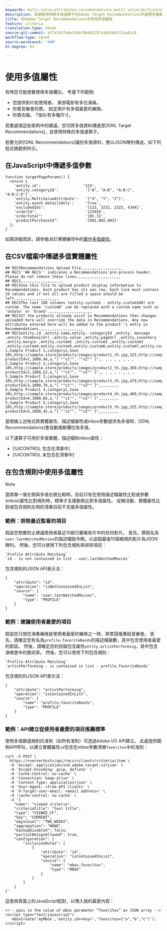 ```yaml
---
keywords: multi-value;attributes;recommendations;multi value;multivalue;multi-value
description: 有關使用特殊多值運算子在Adobe Target Recommendations中處理多值欄位的資訊。
title: 在Adobe Target Recommendations中使用多值屬性
feature: criteria
translation-type: tm+mt
source-git-commit: af7e7d1fa0e1d56f86d63187a10b3b8f31ca62c8
workflow-type: tm+mt
source-wordcount: '449'
ht-degree: 0%

---
```



# 使用多值屬性

有時您可能想要使用多值欄位。 考量下列範例:

* 您提供影片給使用者。 某部電影有多位演員。
* 你賣音樂會的票。 給定用戶有多個喜愛的樂隊。
* 你賣衣服。 T恤衫有多種尺寸。

若要處理這些案例中的建議，您可將多值資料傳遞至[!DNL Target Recommendations]，並使用特殊的多值運算子。

若要允許[!DNL Recommendations]識別多值資料，應以JSON陣列傳送，如下列程式碼範例所示。

## 在JavaScript中傳遞多值參數

```
function targetPageParams() { 
  return { 
    'entity.id':                   '123', 
    'entity.categoryId':            '["A", "A:B", "A:B:C", "A:B:C:D"]',        
    'entity.MultiValueAttribute':   '["X", "Y", "Z"]', 
    'entity.event.detailsOnly':     'true', 
    'excludedIds":                  '[123, 3232, 2323, 4344]', 
    'orderId":                      '123456', 
    'orderTotal":                   '195.32', 
    'productPurchaseId":            '[001,002,003]' 
  }; 
}
```

如需詳細資訊，請參閱&#x200B;*自訂實體屬性*&#x200B;中的[實作多值屬性](/help/c-recommendations/c-products/custom-entity-attributes.md#section_80FEFE49E8AF415D99B739AA3CBA2A14)。

## 在CSV檔案中傳遞多值實體屬性

```
## RECSRecommendations Upload File,,,,,,,,,,,,,,,,,,,
## RECS''## RECS'' indicates a Recommendations pre-process header. Please do not remove these lines.,,,,,,,,,,,,,,,,,,,
## RECS,,,,,,,,,,,,,,,,,,,
## RECSUse this file to upload product display information to Recommendations. Each product has its own row. Each line must contain 19 values and if not all are filled a space should be left.,,,,,,,,,,,,,,,,,,,
## RECSThe last 100 columns (entity.custom1 - entity.custom100) are custom. The name 'customN' can be replaced with a custom name such as 'onSale' or 'brand'.,,,,,,,,,,,,,,,,,,,
## RECSIf the products already exist in Recommendations then changes uploaded here will override the data in Recommendations. Any new attributes entered here will be added to the product''s entry in Recommendations.,,,,,,,,,,,,,,,,,,,
## RECSentity.id ,entity.name,entity. categoryId ,entity. message ,entity.thumbnailUrl ,entity.value ,entity.pageUrl ,entity.inventory ,entity.margin ,entity.custom1 ,entity.custom2 ,entity.custom3 ,entity.custom4,entity.custom5,entity.custom6,entity.custom7,entity.custom8,entity.custom9,entity.custom10,
1,Sample Product 1,category1,Save 10%,http://sample.store/products/images/product1_th.jpg,325,http://sample.store/products/product_detail.jsp?productId=1,1000,48,a,"[ ""v1"", ""v2"" ]",, , , , , , , ,
2,Sample Product 2,category1,Save 10%,http://sample.store/products/images/product2_th.jpg,369,http://sample.store/products/product_detail.jsp?productId=2,1000,52,a,"[ ""v1"", ""v2"" ]",, , , , , , , ,
3,Sample Product 3,category1,Save 10%,http://sample.store/products/images/product3_th.jpg,479,http://sample.store/products/product_detail.jsp?productId=3,1000,78,a,"[ ""v1"", ""v2"" ]",,,,,,,,,
4,Sample Product 4,category1,Save 10%,http://sample.store/products/images/product4_th.jpg,409,http://sample.store/products/product_detail.jsp?productId=4,1000,66,a,"[ ""v1"", ""v2"" ]",,,,,,,,,
5,Sample Product 5,category1,Save 10%,http://sample.store/products/images/product5_th.jpg,325,http://sample.store/products/product_detail.jsp?productId=5,1000,45,a,"[ ""v1"", ""v2"" ]",,,,,,,,, 
```

當根據上述格式將實體屬性、描述檔屬性或mbox參數提供為多值時，[!DNL Recommendations]會自動推斷欄位為多值。

以下運算子可用於多值實體、描述檔和mbox屬性：

* [!UICONTROL 包含在清單中]
* [!UICONTROL 未包含在清單中]

## 在包含規則中使用多值屬性

>[!NOTE]
>
>當將單一值左側與多值右側比較時，目前只有在使用描述檔屬性比對或參數(mbox)屬性比對規則時，標準才支援動態比對多值屬性。 促銷活動、實體屬性比對或包含規則左側的清單目前不支援多值屬性。

### 範例：排除最近監看的項目

假設您想要防止建議使用者最近10部已觀看影片中的任何影片。 首先，撰寫名為`user.lastWatchedMovies`的描述檔指令碼，以追蹤最後10個檢視的影片為JSON陣列。 然後，您可以使用下列包含規則來排除項目：

```
`Profile Attribute Matching`
`id - is not contained in list - user.lastWatchedMovies`
```

包含規則的JSON API表示法：

```
{
    "attribute": "id",
    "operation": "isNotContainedInList",
    "source": {
        "name": "user.lastWatchedMovies",
        "type": "PROFILE"
    }
} 
```

### 範例：建議使用者最愛的項目

假設您只想在演奏樂隊是使用者最愛的樂隊之一時，將票證推薦給音樂會。 首先，請確定您有名為`profile.favoriteBands`的描述檔變數，其中包含使用者最愛的節區。 然後，請確定您的目錄包含屬性`entity.artistPerforming`，其中包含演唱會中的藝術家。 然後，您可以使用下列包含規則：

```
`Profile Attribute Matching`
`artistPerforming - is contained in list - profile.favoriteBands`
```

包含規則的JSON API表示法：

```
{
    "attribute": "artistPerforming",
    "operation": "isContainedInList",
    "source": {
        "name": "profile.favoriteBands",
        "type": "PROFILE"
    }
}
```

### 範例：API建立從使用者最愛的項目推薦標準

使用多值篩選規則的准則（如所有准則）可透過Adobe I/O API建立。 此處提供範例API呼叫，以建立實體屬性`id`包含在mbox參數清單`favorites`中的准則：

```
curl -X POST \
  https://<serverhost>/api/recs/<client>/criteria/item \
  -H 'Accept: application/vnd.adobe.target.v1+json' \
  -H 'Accept-Encoding: gzip, deflate' \
  -H 'Cache-Control: no-cache' \
  -H 'Connection: keep-alive' \
  -H 'Content-Type: application/json' \
  -H 'User-Agent: <from API client>' \
  -H 'X-Target-user-email: <email address>' \
  -H 'cache-control: no-cache' \
  -d '{
    "name": "viewed criteria",
    "criteriaTitle": "test title",
    "type": "VIEWED_CF",
    "key": "CURRENT",
    "daysCount": "TWO_WEEKS",
    "aggregation": "NONE",
    "backupDisabled": false,
    "partialDesignAllowed": true,
    "configuration": {
        "inclusionRules": [
            {
                "attribute": "id",
                "operation": "isContainedInList",
                "source": {
                    "name": "mbox.favorites",
                    "type": "MBOX"
                }
            }
        ]
    }
}'
```

這會與頁面上的JavaScript配對，以傳入我的最愛內容：

```
<!-- pass in the value of mbox parameter “favorites” as JSON array -->
<script type="text/javascript">
   mboxCreate('myMbox','entity.id=<key>','favorites=["a","b","c"]');
</script>
```
